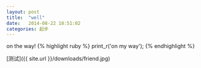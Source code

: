 ```yaml
---
layout: post
title:  "well"
date:   2014-08-22 18:51:02
categories: 起步
---
```

on the way!
{% highlight ruby %}
print_r('on my way');
{% endhighlight %}

[测试]({{ site.url }}/downloads/friend.jpg)